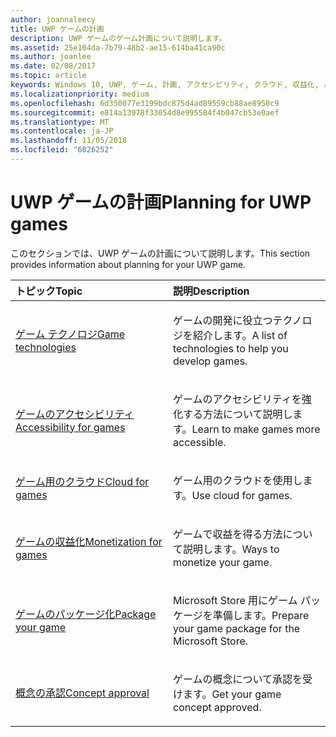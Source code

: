 ```yaml
---
author: joannaleecy
title: UWP ゲームの計画
description: UWP ゲームのゲーム計画について説明します。
ms.assetid: 25e104da-7b79-48b2-ae15-614ba41ca90c
ms.author: joanlee
ms.date: 02/08/2017
ms.topic: article
keywords: Windows 10, UWP, ゲーム, 計画, アクセシビリティ, クラウド, 収益化, パッケージ化, テクノロジ, 概念, 承認
ms.localizationpriority: medium
ms.openlocfilehash: 6d350077e3199bdc875d4ad89559cb88ae8950c9
ms.sourcegitcommit: e814a13978f33654d8e995584f4b047cb53e0aef
ms.translationtype: MT
ms.contentlocale: ja-JP
ms.lasthandoff: 11/05/2018
ms.locfileid: "6026252"
---
```

# <a name="planning-for-uwp-games"></a><span data-ttu-id="9cece-104">UWP ゲームの計画</span><span class="sxs-lookup"><span data-stu-id="9cece-104">Planning for UWP games</span></span>

<span data-ttu-id="9cece-105">このセクションでは、UWP ゲームの計画について説明します。</span><span class="sxs-lookup"><span data-stu-id="9cece-105">This section provides information about planning for your UWP game.</span></span>

<table>
<colgroup>
<col width="50%" />
<col width="50%" />
</colgroup>
<thead>
<tr class="header">
<th align="left"><span data-ttu-id="9cece-106">トピック</span><span class="sxs-lookup"><span data-stu-id="9cece-106">Topic</span></span></th>
<th align="left"><span data-ttu-id="9cece-107">説明</span><span class="sxs-lookup"><span data-stu-id="9cece-107">Description</span></span></th>
</tr>
</thead>
<tbody>
<tr class="odd">
<td align="left"><p><a href="game-development-platform-guide.md"><span data-ttu-id="9cece-108">ゲーム テクノロジ</span><span class="sxs-lookup"><span data-stu-id="9cece-108">Game technologies</span></span></a></p></td>
<td align="left"><p><span data-ttu-id="9cece-109">ゲームの開発に役立つテクノロジを紹介します。</span><span class="sxs-lookup"><span data-stu-id="9cece-109">A list of technologies to help you develop games.</span></span></p></td>
</tr>
<tr class="even">
<td align="left"><p><a href="accessibility-for-games.md"><span data-ttu-id="9cece-110">ゲームのアクセシビリティ</span><span class="sxs-lookup"><span data-stu-id="9cece-110">Accessibility for games</span></span></a></p></td>
<td align="left"><p><span data-ttu-id="9cece-111">ゲームのアクセシビリティを強化する方法について説明します。</span><span class="sxs-lookup"><span data-stu-id="9cece-111">Learn to make games more accessible.</span></span></p></td>
</tr>
<tr class="odd">
<td align="left"><p><a href="cloud-for-games.md"><span data-ttu-id="9cece-112">ゲーム用のクラウド</span><span class="sxs-lookup"><span data-stu-id="9cece-112">Cloud for games</span></span></a></p></td>
<td align="left"><p><span data-ttu-id="9cece-113">ゲーム用のクラウドを使用します。</span><span class="sxs-lookup"><span data-stu-id="9cece-113">Use cloud for games.</span></span></p></td>
</tr>
<tr class="even">
<td align="left"><p><a href="monetization-for-games.md"><span data-ttu-id="9cece-114">ゲームの収益化</span><span class="sxs-lookup"><span data-stu-id="9cece-114">Monetization for games</span></span></a></p></td>
<td align="left"><p><span data-ttu-id="9cece-115">ゲームで収益を得る方法について説明します。</span><span class="sxs-lookup"><span data-stu-id="9cece-115">Ways to monetize your game.</span></span></p></td>
</tr>
<tr class="odd">
<td align="left"><p><a href="package-your-windows-store-directx-game.md"><span data-ttu-id="9cece-116">ゲームのパッケージ化</span><span class="sxs-lookup"><span data-stu-id="9cece-116">Package your game</span></span></a></p></td>
<td align="left"><p><span data-ttu-id="9cece-117">Microsoft Store 用にゲーム パッケージを準備します。</span><span class="sxs-lookup"><span data-stu-id="9cece-117">Prepare your game package for the Microsoft Store.</span></span></p></td>
</tr>
<tr class="even">
<td align="left"><p><a href="concept-approval.md"><span data-ttu-id="9cece-118">概念の承認</span><span class="sxs-lookup"><span data-stu-id="9cece-118">Concept approval</span></span></a></p></td>
<td align="left"><p><span data-ttu-id="9cece-119">ゲームの概念について承認を受けます。</span><span class="sxs-lookup"><span data-stu-id="9cece-119">Get your game concept approved.</span></span></p></td>
</tr>
</tbody>
</table>
 

 

 




